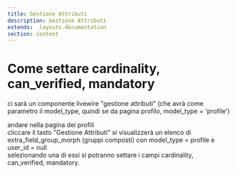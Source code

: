 ```yaml
---
title: Gestione Attributi
description: Gestione Attributi
extends: _layouts.documentation
section: content
---
```



# Come settare cardinality, can_verified, mandatory

ci sarà un componente livewire "gestione attributi" (che avrà come parametro il model_type, quindi se da pagina profilo, model_type = 'profile')  

andare nella pagina dei profili  
cliccare il tasto "Gestione Attributi"
si visualizzerà un elenco di extra_field_group_morph (gruppi composti) con model_type = profile e user_id = null  
selezionando una di essi si potranno settare i campi cardinality, can_verified, mandatory.